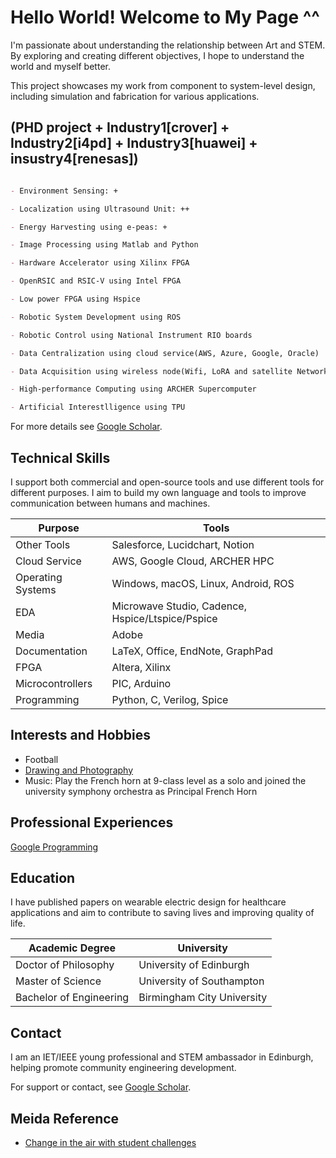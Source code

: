 # Hello World! Welcome to My Page ^^

I'm passionate about understanding the relationship between Art and STEM. By exploring and creating different objectives, I hope to understand the world and myself better.

This project showcases my work from component to system-level design, including simulation and fabrication for various applications.

## (PHD project + Industry1[crover] + Industry2[i4pd] + Industry3[huawei] + insustry4[renesas])
```markdown

- Environment Sensing: +  

- Localization using Ultrasound Unit: ++

- Energy Harvesting using e-peas: + 

- Image Processing using Matlab and Python

- Hardware Accelerator using Xilinx FPGA

- OpenRSIC and RSIC-V using Intel FPGA

- Low power FPGA using Hspice

- Robotic System Development using ROS

- Robotic Control using National Instrument RIO boards 

- Data Centralization using cloud service(AWS, Azure, Google, Oracle)

- Data Acquisition using wireless node(Wifi, LoRA and satellite Network)

- High-performance Computing using ARCHER Supercomputer

- Artificial Interestlligence using TPU

```

For more details see [Google Scholar](https://scholar.google.com/citations?user=N9f0ieAAAAAJ&hl=en).

## Technical Skills
I support both commercial and open-source tools and use different tools for different purposes. I aim to build my own language and tools to improve communication between humans and machines.

| Purpose            | Tools                                                         |
|--------------------|---------------------------------------------------------------|
| Other Tools        | Salesforce, Lucidchart, Notion                                |
| Cloud Service      | AWS, Google Cloud, ARCHER HPC                                 |
| Operating Systems  | Windows, macOS, Linux, Android, ROS                           |
| EDA                | Microwave Studio, Cadence, Hspice/Ltspice/Pspice              |
| Media              | Adobe                                                         |
| Documentation      | LaTeX, Office, EndNote, GraphPad                              |
| FPGA               | Altera, Xilinx                                                |
| Microcontrollers   | PIC, Arduino                                                  |
| Programming        | Python, C, Verilog, Spice                                     |

## Interests and Hobbies
- Football
- [Drawing and Photography](https://www.behance.net/fzwang)
- Music: Play the French horn at 9-class level as a solo and joined the university symphony orchestra as Principal French Horn 

## Professional Experiences
[Google Programming](https://sites.google.com/view/2021pix6/home)

## Education
I have published papers on wearable electric design for healthcare applications and aim to contribute to saving lives and improving quality of life.

| Academic Degree       | University                      |
|-----------------------|---------------------------------|
| Doctor of Philosophy  | University of Edinburgh         |
| Master of Science     | University of Southampton       |
| Bachelor of Engineering | Birmingham City University    |

## Contact
I am an IET/IEEE young professional and STEM ambassador in Edinburgh, helping promote community engineering development.

For support or contact, see [Google Scholar](https://scholar.google.com/citations?user=N9f0ieAAAAAJ&hl=en).

## Meida Reference
- [Change in the air with student challenges](https://ddi.ac.uk/change-in-the-air-with-student-challenges/)
